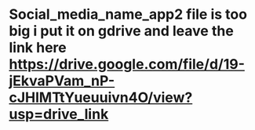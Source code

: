 # Social_media_name_app2 file is too big i put it on gdrive and leave the link here https://drive.google.com/file/d/19-jEkvaPVam_nP-cJHlMTtYueuuivn4O/view?usp=drive_link
